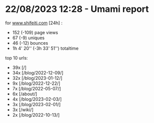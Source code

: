 # 22/08/2023 12:28 - Umami report
for www.shifeiti.com [24h] :

 - 152 (-109) page views
 - 67 (-9) uniques
 - 46 (-12) bounces
 - 1h 4' 20'' (-3h 33' 51'') totaltime


top 10 urls:
 - 39x [/]
 - 34x [/blog/2022-12-09/]
 - 32x [/blog/2023-01-12/]
 - 9x [/blog/2022-12-22/]
 - 7x [/blog/2022-05-07/]
 - 6x [/about/]
 - 4x [/blog/2023-02-03/]
 - 3x [/blog/2023-02-01/]
 - 3x [/wiki/]
 - 2x [/blog/2022-10-13/]


